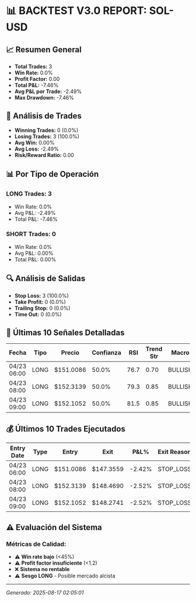 
# 📊 BACKTEST V3.0 REPORT: SOL-USD

## 📈 Resumen General
- **Total Trades:** 3
- **Win Rate:** 0.0%
- **Profit Factor:** 0.00
- **Total P&L:** -7.46%
- **Avg P&L por Trade:** -2.49%
- **Max Drawdown:** -7.46%

## 🎯 Análisis de Trades
- **Winning Trades:** 0 (0.0%)
- **Losing Trades:** 3 (100.0%)
- **Avg Win:** 0.00%
- **Avg Loss:** -2.49%
- **Risk/Reward Ratio:** 0.00

## 📊 Por Tipo de Operación
### LONG Trades: 3
- Win Rate: 0.0%
- Avg P&L: -2.49%
- Total P&L: -7.46%

### SHORT Trades: 0
- Win Rate: 0.0%
- Avg P&L: 0.00%
- Total P&L: 0.00%

## 🔍 Análisis de Salidas
- **Stop Loss:** 3 (100.0%)
- **Take Profit:** 0 (0.0%)
- **Trailing Stop:** 0 (0.0%)
- **Time Out:** 0 (0.0%)

## 📝 Últimas 10 Señales Detalladas

| Fecha | Tipo | Precio | Confianza | RSI | Trend Str | Macro | Señales |
|-------|------|--------|-----------|-----|-----------|-------|---------|
| 04/23 06:00 | LONG | $151.0086 | 50.0% | 76.7 | 0.70 | BULLISH | STRONG_UPTREND, MACD_BULLISH_CROSS |
| 04/23 08:00 | LONG | $152.3139 | 50.0% | 79.3 | 0.85 | BULLISH | STRONG_UPTREND, MACD_BULLISH_CROSS |
| 04/23 09:00 | LONG | $152.1052 | 50.0% | 81.5 | 0.85 | BULLISH | STRONG_UPTREND, MACD_BULLISH_CROSS |


## 💰 Últimos 10 Trades Ejecutados

| Entry Date | Type | Entry | Exit | P&L% | Exit Reason | Confidence |
|------------|------|-------|------|------|-------------|------------|
| 04/23 06:00 | LONG | $151.0086 | $147.3559 | -2.42% | STOP_LOSS | 50.0% |
| 04/23 08:00 | LONG | $152.3139 | $148.4690 | -2.52% | STOP_LOSS | 50.0% |
| 04/23 09:00 | LONG | $152.1052 | $148.2741 | -2.52% | STOP_LOSS | 50.0% |


## ⚠️ Evaluación del Sistema

### Métricas de Calidad:
- ⚠️ **Win rate bajo** (<45%)
- ⚠️ **Profit factor insuficiente** (<1.2)
- ❌ **Sistema no rentable**
- ⚠️ **Sesgo LONG** - Posible mercado alcista

---
*Generado: 2025-08-17 02:05:01*
